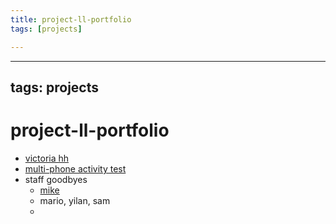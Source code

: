 ```yaml
---
title: project-ll-portfolio
tags: [projects]

---
```


---
tags: projects
---

# project-ll-portfolio


- [victoria hh]()
- [multi-phone activity test](https://vimeo.com/508514847)
- staff goodbyes
    - [mike](https://hackmd.io/O4I6xkPlSb6HTBrR1LInJw)
    - mario, yilan, sam
    - 